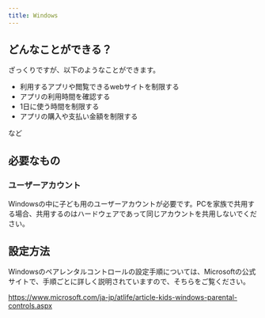 ```yaml
---
title: Windows
---
```

## どんなことができる？
ざっくりですが、以下のようなことができます。

- 利用するアプリや閲覧できるwebサイトを制限する
- アプリの利用時間を確認する
- 1日に使う時間を制限する
- アプリの購入や支払い金額を制限する

など

## 必要なもの
### ユーザーアカウント
Windowsの中に子ども用のユーザーアカウントが必要です。PCを家族で共用する場合、共用するのはハードウェアであって同じアカウントを共用しないでください。


## 設定方法
Windowsのペアレンタルコントロールの設定手順については、Microsoftの公式サイトで、手順ごとに詳しく説明されていますので、そちらをご覧ください。

https://www.microsoft.com/ja-jp/atlife/article-kids-windows-parental-controls.aspx
